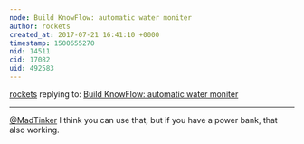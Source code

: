 ```yaml
---
node: Build KnowFlow: automatic water moniter
author: rockets
created_at: 2017-07-21 16:41:10 +0000
timestamp: 1500655270
nid: 14511
cid: 17082
uid: 492583
---
```




[rockets](../profile/rockets) replying to: [Build KnowFlow: automatic water moniter](../notes/shanlter/06-08-2017/knowflow-automatic-water-meter)

----
[@MadTinker](/profile/MadTinker) I think you can use that, but if you have a power bank, that also working.
